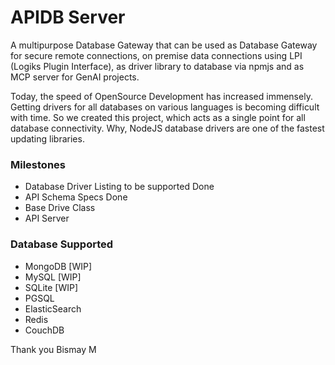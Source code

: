 # APIDB Server

A multipurpose Database Gateway that can be used as Database Gateway for secure remote connections, on premise data connections using LPI (Logiks Plugin Interface), 
as driver library to database via npmjs and as MCP server for GenAI projects.

Today, the speed of OpenSource Development has increased immensely. Getting drivers for all databases on various languages is becoming difficult with time. So we created this project, which acts as a single point for all database connectivity. Why, NodeJS database drivers are one of the fastest updating libraries.

### Milestones
+ Database Driver Listing to be supported                       Done
+ API Schema Specs                                              Done
+ Base Drive Class                                              
+ API Server                                                    


### Database Supported
+ MongoDB   [WIP]
+ MySQL     [WIP]
+ SQLite    [WIP]
+ PGSQL
+ ElasticSearch
+ Redis
+ CouchDB

Thank you
Bismay M
